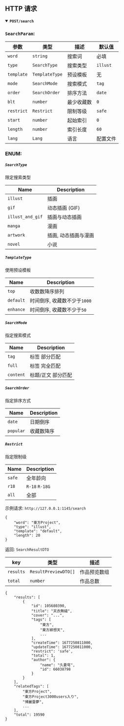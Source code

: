 ## HTTP 请求

<details open>
<summary>
<b><code>POST</code></b><b><code>/search</code></b>
</summary>

### `SearchParam`:

| 参数       | 类型           | 描述       | 默认值   |
| ---------- | -------------- | ---------- | -------- |
| `word`     | `string`       | 搜索词     | 必填     |
| `type`     | `SearchType`   | 搜索类型   | `illust` |
| `template` | `TemplateType` | 预设模板   | 无       |
| `mode`     | `SearchMode`   | 搜索模式   | `tag`    |
| `order`    | `SearchOrder`  | 排序方法   | `date`   |
| `blt`      | `number`       | 最少收藏数 | `0`      |
| `restrict` | `Restrict`     | 限制等级   | `safe`   |
| `start`    | `number`       | 起始索引   | `0`      |
| `length`   | `number`       | 索引长度   | `60`     |
| `lang`     | `Lang`         | 语言       | 配置文件 |

### ENUM:

##### `SearchType`

限定搜索类型

| Name             | Description          |
| ---------------- | -------------------- |
| `illust`         | 插画                 |
| `gif`            | 动态插画 (GIF)       |
| `illust_and_gif` | 插画与动态插画       |
| `manga`          | 漫画                 |
| `artwork`        | 插画, 动态插画与漫画 |
| `novel`          | 小说                 |

##### `TemplateType`

使用预设模板

| Name      | Description        |
| --------- |--------------------|
| `top`     | 收数数降序排列            |
| `default` | 时间倒序, 收藏数不少于`1000` |
| `enhance` | 时间倒序, 收藏数不少于`50`   |

##### `SearchMode`

指定搜索模式

| Name      | Description        |
| --------- | ------------------ |
| `tag`     | 标签 部分匹配      |
| `full`    | 标签 完全匹配      |
| `content` | 标题/正文 部分匹配 |

##### `SearchOrder`

指定排序方式

| Name      | Description |
| --------- | ----------- |
| `date`    | 日期倒序    |
| `popular` | 收藏数降序  |

##### `Restrict`

指定限制级

| Name   | Description    |
| ------ | -------------- |
| `safe` | 全年龄向       |
| `r18`  | `R-18` `R-18G` |
| `all`  | 全部           |

示例请求: `http://127.0.0.1:1145/search`

```
{
    "word": "東方Project",
    "type": "illust",
    "template": "default",
    "length": 20
}
```

返回: `SearchResultDTO`

| key       | 类型                 | 描述         |
| --------- | -------------------- | ------------ |
| `results` | `ResultPreviewDTO[]` | 作品预览数组 |
| `total`   | `number`             | 作品总数     |

```
{
    "results": [
        {
            "id": 105680390,
            "title": "天衣無縫",
            "cover": "...",
            "tags": [
                "東方",
                "東方緋想天",
                ...
            ],
            "createTime": 1677250811000,
            "updateTime": 1677250811000,
            "restrict": 'safe',
            "total": 1,
            "author": {
                "name": "久蒼穹",
                "id": 66038798
            }
        }
    ],
    "relatedTags": [
        "東方Project",
        "東方Project3000users入り",
        "博麗霊夢",
        ...
    ],
    "total": 19590
}
```

</derails>